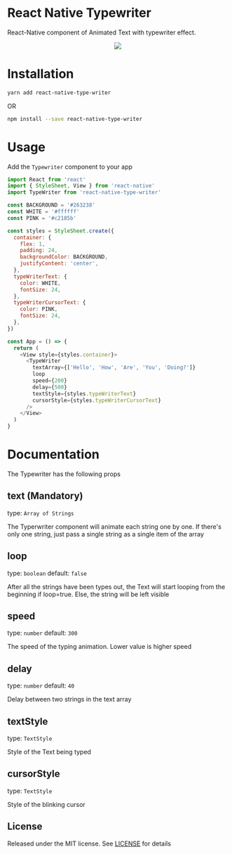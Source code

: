 # React Native Typewriter

React-Native component of Animated Text with typewriter effect.

<p align="center"><img src="https://github.com/suchoX/react-native-type-writer/blob/main/assets/demo.gif"></p>

# Installation

```bash
yarn add react-native-type-writer
```

OR

```bash
npm install --save react-native-type-writer
```

# Usage

Add the `Typewriter` component to your app

```javascript
import React from 'react'
import { StyleSheet, View } from 'react-native'
import TypeWriter from 'react-native-type-writer'

const BACKGROUND = '#263238'
const WHITE = '#ffffff'
const PINK = '#c2185b'

const styles = StyleSheet.create({
  container: {
    flex: 1,
    padding: 24,
    backgroundColor: BACKGROUND,
    justifyContent: 'center',
  },
  typeWriterText: {
    color: WHITE,
    fontSize: 24,
  },
  typeWriterCursorText: {
    color: PINK,
    fontSize: 24,
  },
})

const App = () => {
  return (
    <View style={styles.container}>
      <TypeWriter
        textArray={['Hello', 'How', 'Are', 'You', 'Doing?']}
        loop
        speed={200}
        delay={500}
        textStyle={styles.typeWriterText}
        cursorStyle={styles.typeWriterCursorText}
      />
    </View>
  )
}
```

# Documentation

The Typewriter has the following props

## text (Mandatory)

type: `Array of Strings`

The Typerwriter component will animate each string one by one. If there's only one string, just pass a single string as a single item of the array

## loop

type: `boolean` default: `false`

After all the strings have been types out, the Text will start looping from the beginning if loop=true. Else, the string will be left visible

## speed

type: `number` default: `300`

The speed of the typing animation. Lower value is higher speed

## delay

type: `number` default: `40`

Delay between two strings in the text array

## textStyle

type: `TextStyle`

Style of the Text being typed

## cursorStyle

type: `TextStyle`

Style of the blinking cursor

## License

Released under the MIT license. See [LICENSE](https://github.com/suchoX/react-native-type-writer/blob/main/LICENSE) for details
